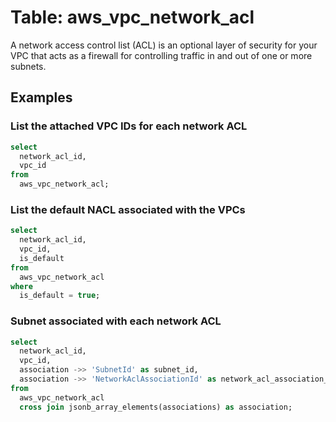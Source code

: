 # Table: aws_vpc_network_acl

A network access control list (ACL) is an optional layer of security for your VPC that acts as a firewall for controlling traffic in and out of one or more subnets.

## Examples

### List the attached VPC IDs for each network ACL

```sql
select
  network_acl_id,
  vpc_id
from
  aws_vpc_network_acl;
```


### List the default NACL associated with the VPCs

```sql
select
  network_acl_id,
  vpc_id,
  is_default
from
  aws_vpc_network_acl
where
  is_default = true;
```


### Subnet associated with each network ACL

```sql
select
  network_acl_id,
  vpc_id,
  association ->> 'SubnetId' as subnet_id,
  association ->> 'NetworkAclAssociationId' as network_acl_association_id
from
  aws_vpc_network_acl
  cross join jsonb_array_elements(associations) as association;
```